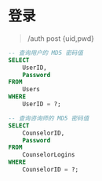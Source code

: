 # 登录
> /auth
> post {uid,pwd}
```sql
-- 查询用户的 MD5 密码值
SELECT 
    UserID,
    Password
FROM 
    Users
WHERE 
    UserID = ?;

-- 查询咨询师的 MD5 密码值
SELECT 
    CounselorID,
    Password
FROM 
    CounselorLogins
WHERE 
    CounselorID = ?;

```